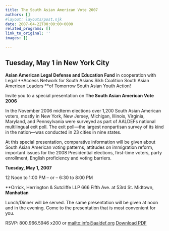 ```yaml
---
title: The South Asian American Vote 2007
authors: []
#layout: layouts/post.njk
date: 2007-04-22T00:00:00+0000
related_programs: []
link_to_original: ''
images: []

---
```

## Tuesday, May 1 in New York City

**Asian American Legal Defense and Education Fund** in cooperation with Legal
\**Access Network for South Asians  Sikh Coalition  South Asian American Leaders
\**of Tomorrow  South Asian Youth Action!

Invite you to a special presentation on **The South Asian American  Vote 2006**

In the November 2006 midterm elections over 1,200 South Asian American voters,
mostly in New York, New Jersey, Michigan, Illinois, Virginia, Maryland, and
Pennsylvania were surveyed as part of AALDEFs national multilingual exit poll.
The exit poll—the largest nonpartisan survey of its kind in the nation—was
conducted in 23 cities in nine states.

At this special presentation, comparative information will be given about South
Asian American voting patterns, attitudes on immigration reform, important
issues for the 2008 Presidential elections, first-time voters, party enrollment,
English proficiency and voting barriers.

**Tuesday, May 1, 2007**

12 Noon to 1:00 PM – or – 6:30 to 8:00 PM

\**Orrick, Herrington & Sutcliffe LLP 666 Fifth Ave. at 53rd St. Midtown,
**Manhattan**

Lunch/Dinner will be served.  The same presentation will be given at noon and in
the evening.  Come to the presentation that is most convenient for you.

RSVP: 800.966.5946 x200 or [mailto:info@aaldef.org](mailto:info@aaldef.org) [Download PDF ](/missing/2007-04-22_273_TheSouthAsianA.pdf)